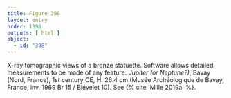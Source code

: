```yaml
---
title: Figure 398
layout: entry
order: 1398
outputs: [ html ]
object:
  - id: "398"
---
```


X-ray tomographic views of a bronze statuette. Software allows detailed measurements to be made of any feature. *Jupiter (or Neptune?)*, Bavay (Nord, France), 1st century CE, H. 26.4 cm (Musée Archéologique de Bavay, France, inv. 1969 Br 15 / Biévelet 10). See {% cite 'Mille 2019a' %}.
